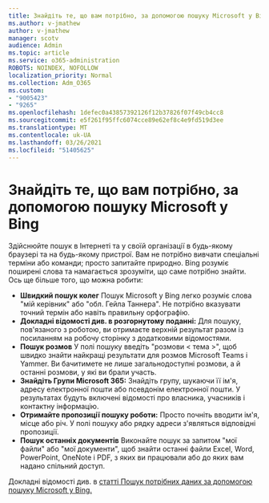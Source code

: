 ```yaml
---
title: Знайдіть те, що вам потрібно, за допомогою пошуку Microsoft у Bing
ms.author: v-jmathew
author: v-jmathew
manager: scotv
audience: Admin
ms.topic: article
ms.service: o365-administration
ROBOTS: NOINDEX, NOFOLLOW
localization_priority: Normal
ms.collection: Adm_O365
ms.custom:
- "9005423"
- "9265"
ms.openlocfilehash: 1defec0a43857392126f12b37826f07f49cb4cc8
ms.sourcegitcommit: e5f261f95ffc6074cce89e62ef8c4e9fd519d3ee
ms.translationtype: MT
ms.contentlocale: uk-UA
ms.lasthandoff: 03/26/2021
ms.locfileid: "51405625"
---
```

# <a name="find-what-you-need-with-microsoft-search-in-bing"></a>Знайдіть те, що вам потрібно, за допомогою пошуку Microsoft у Bing

Здійснюйте пошук в Інтернеті та у своїй організації в будь-якому браузері та на будь-якому пристрої. Вам не потрібно вивчати спеціальні терміни або команди; просто запитайте природно. Bing розуміє поширені слова та намагається зрозуміти, що саме потрібно знайти. Ось ще більше того, що можна робити:

- **Швидкий пошук колег** Пошук Microsoft у Bing легко розуміє слова "мій керівник" або "обл. Гейла Таннера". Не потрібно вказувати точний термін або навіть правильну орфографію.
- **Докладні відомості див. в розгорнутому поданні:** Для пошуку, пов'язаного з роботою, ви отримаєте верхній результат разом із посиланням на робочу сторінку з додатковими відомостями.
- **Пошук розмов** У полі пошуку введіть "розмови < тема >", щоб швидко знайти найкращі результати для розмов Microsoft Teams і Yammer. Ви бачитимете не лише загальнодоступні розмови, а й останні розмови, у які ви брали участь.
- **Знайдіть Групи Microsoft 365:** Знайдіть групу, шукаючи її ім'я, адресу електронної пошти або псевдонім електронної пошти. У результатах будуть включені відомості про власника, учасників і контактну інформацію.
- **Отримайте пропозиції пошуку роботи:** Просто почніть вводити ім'я, місце або річ. У полі пошуку або рядку адреси з'являться відповідні пропозиції.
- **Пошук останніх документів** Виконайте пошук за запитом "мої файли" або "мої документи", щоб знайти останні файли Excel, Word, PowerPoint, OneNote і PDF, з яких ви працювали або до яких вам надано спільний доступ.

Докладні відомості див. в [статті Пошук потрібних даних за допомогою пошуку Microsoft у Bing.](https://go.microsoft.com/fwlink/?linkid=2149027)
